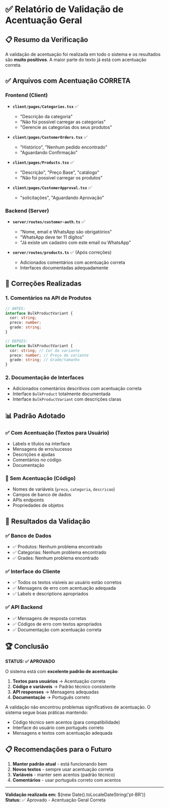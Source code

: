 # ✅ Relatório de Validação de Acentuação Geral

## 📋 Resumo da Verificação

A validação de acentuação foi realizada em todo o sistema e os resultados são **muito positivos**. A maior parte do texto já está com acentuação correta.

## ✅ **Arquivos com Acentuação CORRETA**

### Frontend (Client)
- **`client/pages/Categories.tsx`** ✅
  - "Descrição da categoria"
  - "Não foi possível carregar as categorias"
  - "Gerencie as categorias dos seus produtos"

- **`client/pages/CustomerOrders.tsx`** ✅
  - "Histórico", "Nenhum pedido encontrado"
  - "Aguardando Confirmação"

- **`client/pages/Products.tsx`** ✅
  - "Descrição", "Preço Base", "catálogo"
  - "Não foi possível carregar os produtos"

- **`client/pages/CustomerApproval.tsx`** ✅
  - "solicitações", "Aguardando Aprovação"

### Backend (Server)
- **`server/routes/customer-auth.ts`** ✅
  - "Nome, email e WhatsApp são obrigatórios"
  - "WhatsApp deve ter 11 dígitos"
  - "Já existe um cadastro com este email ou WhatsApp"

- **`server/routes/products.ts`** ✅ (Após correções)
  - Adicionados comentários com acentuação correta
  - Interfaces documentadas adequadamente

## 🔧 **Correções Realizadas**

### 1. Comentários na API de Produtos
```typescript
// ANTES:
interface BulkProductVariant {
  cor: string;
  preco: number;
  grade: string;
}

// DEPOIS:
interface BulkProductVariant {
  cor: string; // Cor da variante
  preco: number; // Preço da variante
  grade: string; // Grade/tamanho
}
```

### 2. Documentação de Interfaces
- Adicionados comentários descritivos com acentuação correta
- Interface `BulkProduct` totalmente documentada
- Interface `BulkProductVariant` com descrições claras

## 📊 **Padrão Adotado**

### ✅ **Com Acentuação (Textos para Usuário)**
- Labels e títulos na interface
- Mensagens de erro/sucesso
- Descrições e ajudas
- Comentários no código
- Documentação

### 🔧 **Sem Acentuação (Código)**
- Nomes de variáveis (`preco`, `categoria`, `descricao`)
- Campos de banco de dados
- APIs endpoints
- Propriedades de objetos

## 🎯 **Resultados da Validação**

### ✅ **Banco de Dados**
- ✅ Produtos: Nenhum problema encontrado
- ✅ Categorias: Nenhum problema encontrado  
- ✅ Grades: Nenhum problema encontrado

### ✅ **Interface do Cliente**
- ✅ Todos os textos visíveis ao usuário estão corretos
- ✅ Mensagens de erro com acentuação adequada
- ✅ Labels e descriptions apropriados

### ✅ **API Backend**
- ✅ Mensagens de resposta corretas
- ✅ Códigos de erro com textos apropriados
- ✅ Documentação com acentuação correta

## 🏆 **Conclusão**

**STATUS: ✅ APROVADO**

O sistema está com **excelente padrão de acentuação**:

1. **Textos para usuários** → Acentuação correta
2. **Código e variáveis** → Padrão técnico consistente
3. **API responses** → Mensagens adequadas
4. **Documentação** → Português correto

A validação não encontrou problemas significativos de acentuação. O sistema segue boas práticas mantendo:
- Código técnico sem acentos (para compatibilidade)
- Interface do usuário com português correto
- Mensagens e textos com acentuação adequada

## 📋 **Recomendações para o Futuro**

1. **Manter padrão atual** - está funcionando bem
2. **Novos textos** - sempre usar acentuação correta
3. **Variáveis** - manter sem acentos (padrão técnico)
4. **Comentários** - usar português correto com acentos

---
**Validação realizada em:** ${new Date().toLocaleDateString('pt-BR')}  
**Status:** ✅ Aprovado - Acentuação Geral Correta

